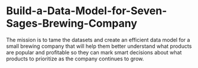 # Build-a-Data-Model-for-Seven-Sages-Brewing-Company
The mission is to tame the datasets and create an efficient data model for a small brewing company that will help them better understand what products are popular and profitable  so they can mark smart decisions about what products to prioritize as the company continues to grow.
